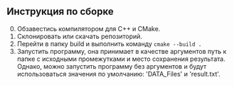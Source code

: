 ## Инструкция по сборке
0. Обзавестись компилятором для C++ и CMake.
1. Склонировать или скачать репозиторий.
2. Перейти в папку build и выполнить команду `cmake --build .`
3. Запустить программу, она принимает в качестве аргументов путь к папке с исходными промежутками и место сохранения результата. Однако, можно запустить программу без аргументов и будут использоваться значения по умолчанию: 'DATA_Files' и 'result.txt'.
